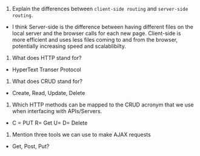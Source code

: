 1.  Explain the differences between `client-side routing` and `server-side routing`.
- I think Server-side is the difference between having different files on the local server and the browser calls for each new page. Client-side is more efficient and uses less files coming to and from the browser, potentially increasing speed and scalablibilty.
1.  What does HTTP stand for?
- HyperText Transer Protocol

1.  What does CRUD stand for?
- Create, Read, Update, Delete

1.  Which HTTP methods can be mapped to the CRUD acronym that we use when interfacing with APIs/Servers.
- C = PUT R= Get U= D= Delete
1.  Mention three tools we can use to make AJAX requests
- Get, Post, Put?